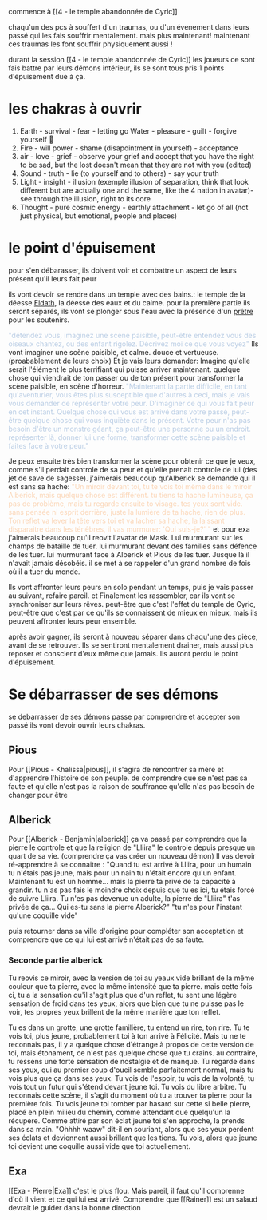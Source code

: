 commence à [[4 - le temple abandonnée de Cyric]]

chaqu'un des pcs à souffert d'un traumas, ou d'un évenement dans leurs passé qui les fais souffrir mentalement.
mais plus maintenant! maintenant ces traumas les font souffrir physiquement aussi !

durant la session [[4 - le temple abandonnée de Cyric]] les joueurs ce sont fais battre par leurs démons intérieur, ils se sont tous pris 1 points d'épuisement due à ça.

# les chakras à ouvrir

1. Earth - survival - fear - letting go Water - pleasure - guilt - forgive yourself 🎈
2. Fire - will power - shame (disapointment in yourself) - acceptance
3. air - love - grief - observe your grief and accept that you have the right to be sad, but the lost doesn't mean that they are not with you (edited)
4. Sound - truth - lie (to yourself and to others) - say your truth
5. Light - insight - illusion (exemple illusion of separation, think that look different but are actually one and the same, like the 4 nation in avatar)- see through the illusion, right to its core
6. Thought - pure cosmic energy - earthly attachment - let go of all (not just physical, but emotional, people and places)

# le point d'épuisement
pour s'en débarasser, ils doivent voir et combattre un aspect de leurs présent qu'il leurs fait peur

ils vont devoir se rendre dans un temple avec des bains.: le temple de la déesse [Eldath](https://forgottenrealms.fandom.com/wiki/Eldath), la déesse des eaux et du calme.
pour la première partie ils seront séparés, ils vont se plonger sous l'eau avec la présence d'un [prêtre](https://static.wikia.nocookie.net/forgottenrealms/images/5/5c/Eldath_cleric_-_5e.png/revision/latest?cb=20220723024900) pour les soutenirs.

<font color="#b8cce4">"détendez vous, imaginez une scene paisible, peut-être entendez vous des oiseaux chantez, ou des enfant rigolez. Décrivez moi ce que vous voyez"</font>
Ils vont imaginer une scène paisible, et calme. douce et vertueuse. (proabablement de leurs choix)
Et je vais leurs demander: Imagine qu'elle serait l'élément le plus terrifiant qui puisse arriver maintenant. quelque chose qui viendrait de ton passer ou de ton présent pour transformer la scène paisible, en scène d'horreur.
<font color="#b8cce4">"Maintenant la partie difficile, en tant qu'aventurier, vous êtes plus susceptible que d'autres à ceci, mais je vais vous demander de représenter votre peur. D'imaginer ce qui vous fait peur en cet instant. Quelque chose qui vous est arrivé dans votre passé, peut-être quelque chose qui vous inquiète dans le présent. Votre peur n'as pas besoin d'être un monstre géant, ça peut-être une personne ou un endroit. représenter là, donner lui une forme, transformer cette scène paisible et faites face à votre peur."</font>

Je peux ensuite très bien transformer la scène pour obtenir ce que je veux, comme s'il perdait controle de sa peur et qu'elle prenait controle de lui (des jet de save de sagesse).
j'aimerais beaucoup qu'Alberick se demande qui il est sans sa hache:
<font color="#fbd5b5">"Un miroir devant toi, tu te vois toi même dans le miroir Alberick, mais quelque chose est différent. tu tiens ta hache lumineuse, ça pas de problème, mais tu regarde ensuite to visage. tes yeux sont vide. sans pensée ni esprit derrière, juste la lumière de ta hache, rien de plus. Ton reflet va lever la tête vers toi et va lacher sa hache, la laissant disparaitre dans les ténêbres, il vas murmurer: 'Qui suis-je?' "</font>
et pour exa j'aimerais beaucoup qu'il reovit l'avatar de Mask. Lui murmurant sur les champs de bataille de tuer. lui murmurant devant des familles sans défence de les tuer. lui murmurant face à Alberick et Pious de les tuer.
Jusque là il n'avait jamais désobéis. il se met à se rappeler d'un grand nombre de fois où il a tuer du monde. 

Ils vont affronter leurs peurs en solo pendant un temps, puis je vais passer au suivant, refaire pareil.
et Finalement les rassembler, car ils vont se synchroniser sur leurs rêves. peut-être que c'est l'effet du temple de Cyric, peut-être que c'est par ce qu'ils se connaissent de mieux en mieux, mais ils peuvent affronter leurs peur ensemble.

après avoir gagner, ils seront à nouveau séparer dans chaqu'une des pièce, avant de se retrouver.
Ils se sentiront mentalement drainer, mais aussi plus reposer et conscient d'eux même que jamais.
Ils auront perdu le point d'épuisement.

# Se débarrasser de ses démons
se debarrasser de ses démons passe par comprendre et accepter son passé
ils vont devoir ouvrir leurs chakras.

## Pious
Pour [[Pious - Khalissa|pious]], il s'agira de rencontrer sa mère et d'apprendre l'histoire de son peuple. 
de comprendre que se n'est pas sa faute et qu'elle n'est pas la raison de souffrance
qu'elle n'as pas besoin de changer pour être

## Alberick
Pour [[Alberick - Benjamin|alberick]] ça va passé par comprendre que la pierre le controle et que la religion de "Lliira" le controle depuis presque un quart de sa vie.
(comprendre ça vas créer un nouveau démon)
Il vas devoir ré-apprendre à se connaitre :
	"Quand tu est arrivé à Lliira, pour un humain tu n'étais pas jeune, mais pour un nain tu n'était encore qu'un enfant. Maintenant tu est un homme... mais la pierre ta privé de ta capacité à grandir. tu n'as pas fais le moindre choix depuis que tu es ici, tu étais forcé de suivre Lliira. Tu n'es pas devenue un adulte, la pierre de "Lliira" t'as privée de ça... Qui es-tu sans la pierre Alberick?"
	"tu n'es pour l'instant qu'une coquille vide"

puis retourner dans sa ville d'origine pour compléter son acceptation et comprendre que ce qui lui est arrivé n'était pas de sa faute.

### Seconde partie alberick
Tu reovis ce miroir, avec la version de toi au yeaux vide brillant de la même couleur que ta pierre, avec la même intensité que ta pierre. 
mais cette fois ci, tu a la sensation qu'il s'agit plus que d'un reflet, tu sent une légère sensation de froid dans tes yeux, alors que bien que tu ne puisse pas le voir, tes propres yeux brillent de la même manière que ton reflet.

Tu es dans un grotte, une grotte familière, tu entend un rire, ton rire. 
Tu te vois toi, plus jeune, probablement toi à ton arrivé à Félicité. 
Mais tu ne te reconnais pas, il y a quelque chose d'étrange à propos de cette version de toi, mais étonament, ce n'est pas quelque chose que tu crains. au contraire, tu ressens une forte sensation de nostalgie et de manque.
Tu regarde dans ses yeux, qui au premier coup d'oueil semble parfaitement normal, mais tu vois plus que ça dans ses yeux. Tu vois de l'espoir, tu vois de la volonté, tu vois tout un futur qui s'étend devant jeune toi. Tu vois du libre arbitre.
Tu reconnais cette scène, il s'agit du moment où tu a trouver ta pierre pour la première fois.
Tu vois jeune toi tomber par hasard sur cette si belle pierre, placé en plein milieu du chemin, comme attendant que quelqu'un la récupère.
Comme attiré par son éclat jeune toi s'en approche, la prends dans sa main. "Ohhhh waaw" dit-il en souriant, alors que ses yeux perdent ses éclats et deviennent aussi brillant que les tiens. Tu vois, alors que jeune toi devient une coquille aussi vide que toi actuellement.

## Exa
[[Exa - Pierre|Exa]] c'est le plus flou.
Mais pareil, il faut qu'il comprenne d'où il vient et ce qui lui est arrivé.
Comprendre que [[Rainer]] est un salaud devrait le guider dans la bonne direction